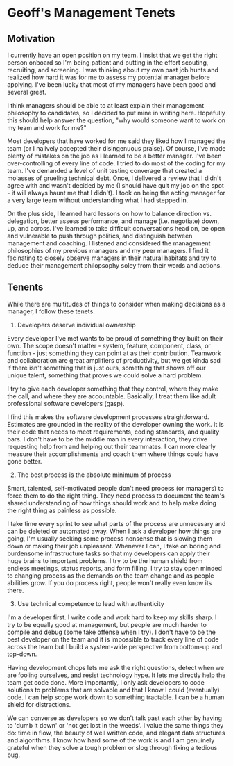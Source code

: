# Geoff's Management Tenets

## Motivation
I currently have an open position on my team.  I insist that we get the right person onboard so I'm being patient and putting in the effort scouting, recruiting, and screening.  I was thinking about my own past job hunts and realized how hard it was for me to assess my potential manager before applying.  I've been lucky that most of my managers have been good and several great.

I think managers should be able to at least explain their management philosophy to candidates, so I decided to put mine in writing here.  Hopefully this should help answer the question, "why would someone want to work on my team and work for me?"

Most developers that have worked for me said they liked how I managed the team (or I naiively accepted their disingenuous praise).  Of course, I've made plenty of mistakes on the job as I learned to be a better manager.  I've been over-controlling of every line of code. I tried to do most of the coding for my team. I've demanded a level of unit testing converage that created a molasses of grueling technical debt.  Once, I delivered a review that I didn't agree with and wasn't decided by me (I should have quit my job on the spot - it will always haunt me that I didn't).  I took on being the acting manager for a very large team without understanding what I had stepped in.  

On the plus side, I learned hard lessons on how to balance direction vs. delegation, better assess performance, and manage (i.e. negotiate) down, up, and across.  I've learned to take difficult conversations head on, be open and vulnerable to push through politics, and distinguish between management and coaching.  I listened and considered the management philosophies of my previous managers and my peer managers.  I  find it facinating to closely observe managers in their natural habitats and try to deduce their management philopsophy soley from their words and actions.

## Tenents
While there are multitudes of things to consider when making decisions as a manager, I follow these tenets.

1. Developers deserve individual ownership

Every developer I've met wants to be  proud of something they built on their own. The scope doesn't matter - system, feature, component, class, or function - just something they can point at as their contribution. Teamwork and collaboration are great amplifiers of productivity, but we get kinda sad if there isn't something that is just ours, something that shows off our unique talent, something that proves we could solve a hard problem.  

I try to give each developer something that they control, where they make the call, and where they are accountable.  Basically, I treat them like adult professional software developers (gasp).

I find this makes the software development processes straightforward.  Estimates are grounded in the reality of the developer owning the work.  It is their code that needs to meet requirements, coding standards, and quality bars. I don't have to be the middle man in every interaction, they drive requesting help from and helping out their teammates.  I can more clearly measure their accomplishments and coach them where things could have gone better.

2. The best process is the absolute minimum of process

Smart, talented, self-motivated people don't need process (or managers) to force them to do the right thing.  They need process to document the team's shared understanding of how things should work and to help make doing the right thing as painless as possible.  

I take time every sprint to see what parts of the process are unnecesary and can be deleted or automated away. When I ask a developer how things are going, I'm usually seeking some process nonsense that is slowing them down or making their job unpleasant.  Whenever I can, I take on boring and burdensome infrastructure tasks so that my developers can apply their huge brains to important problems. I try to be the human shield from endless meetings, status reports, and form filling. I try to stay open minded to changing process as the demands on the team change and as people abilities grow.  If you do process right, people won't really even know its there.

3. Use technical competence to lead with authenticity

I'm a developer first. I write code and work hard to keep my skills sharp.  I try to be equally good at management, but people are much harder to compile and debug (some take offense when I try).  I don't have to be the best developer on the team and it is impossible to track every line of code across the team but I build a system-wide perspective from bottom-up and top-down.

Having development chops lets me ask the right questions, detect when we are fooling ourselves, and resist technology hype.  It lets me directly help the team get code done.  More importantly, I only ask developers to code solutions to problems that are solvable and that I know I could (eventually) code.  I can help scope work down to something tractable. I can be a human shield for distractions.  

We can converse as developers so we don't talk past each other by having to 'dumb it down' or 'not get lost in the weeds'. I value the same things they do: time in flow, the beauty of well written code, and elegant data structures and algorithms. I know how hard some of the work is and I am genuinely grateful when they solve a tough problem or slog through fixing a tedious bug.



